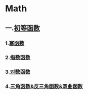 # Math
## 一.[初等函数](./初等函数)

###		1.[幂函数](./初等函数/幂函数.md)
###		2.[指数函数](./初等函数/指数函数.md)
###		3.[对数函数](./初等函数/对数函数.md)
###		4.[三角函数&反三角函数&双曲函数](./初等函数/三角函数&反三角函数&双曲函数.md)



